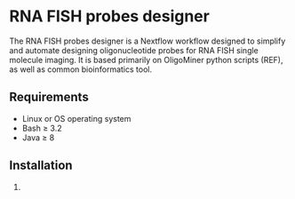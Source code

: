 # RNA FISH probes designer

The RNA FISH probes designer is a Nextflow workflow designed to simplify and automate designing oligonucleotide probes for RNA FISH single molecule imaging.
It is based primarily on OligoMiner python scripts (REF), as well as common bioinformatics tool.  

## Requirements
* Linux or OS operating system
* Bash &GreaterEqual; 3.2
* Java &GreaterEqual; 8


## Installation

1. 
